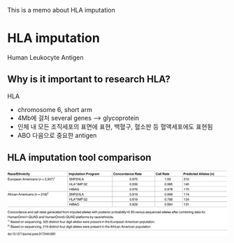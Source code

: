 This is a memo about HLA imputation

# HLA imputation

Human Leukocyte Antigen

## Why is it important to research HLA?
 HLA 
 - chromosome 6, short arm
 - 4Mb에 걸처 several genes --> glycoprotein
 - 인체 내 모든 조직세포의 표면에 표현, 백혈구, 혈소판 등 혈액세포에도 표현됨
 - ABO 다음으로 중요한 antigen


## HLA imputation tool comparison
![HLA_imputation_tool](HLA_imputation_tool.png)
